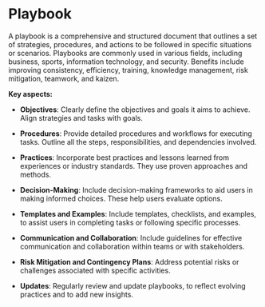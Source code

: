 # Playbook

A playbook is a comprehensive and structured document that outlines a set of strategies, procedures, and actions to be followed in specific situations or scenarios. Playbooks are commonly used in various fields, including business, sports, information technology, and security. Benefits include improving consistency, efficiency, training, knowledge management, risk mitigation, teamwork, and kaizen.

**Key aspects:**

* **Objectives**: Clearly define the objectives and goals it aims to achieve. Align strategies and tasks with goals.

* **Procedures**: Provide detailed procedures and workflows for executing tasks. Outline all the steps, responsibilities, and dependencies involved.

* **Practices**: Incorporate best practices and lessons learned from experiences or industry standards. They use proven approaches and methods.

* **Decision-Making**: Include decision-making frameworks to aid users in making informed choices. These help users evaluate options.

* **Templates and Examples**: Include templates, checklists, and examples, to assist users in completing tasks or following specific processes.

* **Communication and Collaboration**: Include guidelines for effective communication and collaboration within teams or with stakeholders.

* **Risk Mitigation and Contingency Plans**: Address potential risks or challenges associated with specific activities.

* **Updates**: Regularly review and update playbooks, to reflect evolving practices and to add new insights.
